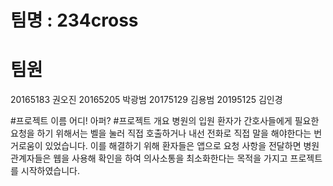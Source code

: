 # 팀명 : 234cross

# 팀원
20165183 권오진
20165205 박광범
20175129 김용범
20195125 김인경

#프로젝트 이름  어디! 아퍼?
#프로젝트 개요
병원의 입원 환자가 간호사들에게 필요한 요청을 하기 위해서는 벨을 눌러 직접 호출하거나 내선 전화로 직접 말을 해야한다는 번거로움이 있었습니다.
이를 해결하기 위해 환자들은 앱으로 요청 사항을 전달하면 병원 관계자들은 웹을 사용해 확인을 하여 의사소통을 최소화한다는 목적을 가지고 프로젝트를 시작하였습니다.
